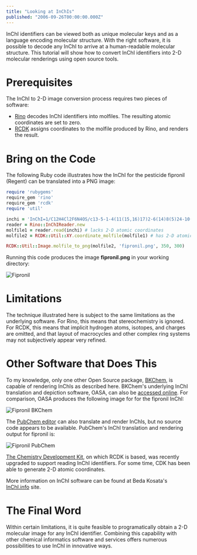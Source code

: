 ```yaml
---
title: "Looking at InChIs"
published: "2006-09-26T00:00:00.000Z"
---
```


InChI identifiers can be viewed both as unique molecular keys and as a language encoding molecular structure. With the right software, it is possible to decode any InChI to arrive at a human-readable molecular structure. This tutorial will show how to convert InChI identifiers into 2-D molecular renderings using open source tools.

# Prerequisites

The InChI to 2-D image conversion process requires two pieces of software:

- <a href="http://depth-first.com/articles/2006/09/19/decoding-inchis-with-rino">Rino</a> decodes InChI identifiers into molfiles. The resulting atomic coordinates are set to zero.
- <a href="http://depth-first.com/articles/2006/09/25/cdk-the-ruby-way-rcdk-0-2-0">RCDK</a> assigns coordinates to the molfile produced by Rino, and renders the result.

# Bring on the Code

The following Ruby code illustrates how the InChI for the pesticide fipronil (Regent) can be translated into a PNG image:

```ruby
require 'rubygems'
require_gem 'rino'
require_gem 'rcdk'
require 'util'

inchi = 'InChI=1/C12H4Cl2F6N4OS/c13-5-1-4(11(15,16)17)2-6(14)8(5)24-10(22)9(7(3-21)23-24)26(25)12(18,19)20/h1-2H,22H2' #fipronil
reader = Rino::InChIReader.new
molfile1 = reader.read(inchi) # lacks 2-D atomic coordinates
molfile2 = RCDK::Util::XY.coordinate_molfile(molfile1) # has 2-D atomic coordinates

RCDK::Util::Image.molfile_to_png(molfile2, 'fipronil.png', 350, 300)
```

Running this code produces the image <strong>fipronil.png</strong> in your working directory:

![Fipronil](/images/posts/20060926/fipronil.png)

# Limitations

The technique illustrated here is subject to the same limitations as the underlying software. For Rino, this means that stereochemistry is ignored. For RCDK, this means that implicit hydrogen atoms, isotopes, and charges are omitted, and that layout of macrocycles and other complex ring systems may not subjectively appear very refined.

# Other Software that Does This

To my knowledge, only one other Open Source package, <a href="http://bkchem.zirael.org/inchi_en.html">BKChem</a>, is capable of rendering InChIs as described here. BKChem's underlying InChI translation and depiction software, OASA, can also be <a href="http://inchi.info/converter_en.html">accessed online</a>. For comparison, OASA produces the following image for for the fipronil InChI:

![Fipronil BKChem](/images/posts/20060926/fipronil_bkchem.png)

The <a href="http://pubchem.ncbi.nlm.nih.gov/edit/">PubChem editor</a> can also translate and render InChIs, but no source code appears to be available. PubChem's InChI translation and rendering output for fipronil is:

![Fipronil PubChem](/images/posts/20060926/fipronil_pubchem.png)

<a href="http://cdk.sf.net">The Chemistry Development Kit</a>, on which RCDK is based, was recently upgraded to support reading InChI identifiers. For some time, CDK has been able to generate 2-D atomic coordinates.

More information on InChI software can be found at Beda Kosata's <a href="http://inchi.info/index.html">InChI.info</a> site.

# The Final Word

Within certain limitations, it is quite feasible to programatically obtain a 2-D molecular image for any InChI identifier. Combining this capability with other chemical informatics software and services offers numerous possibilities to use InChI in innovative ways.